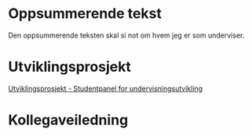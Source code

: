 # Oppsummerende tekst

Den oppsummerende teksten skal si not om hvem jeg er som underviser.

# Utviklingsprosjekt

[Utviklingsprosjekt - Studentpanel for undervisningsutvikling](utviklingsprosjekt.html)

# Kollegaveiledning

